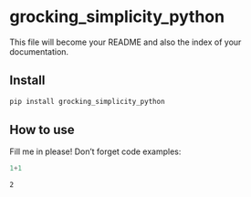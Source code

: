 grocking_simplicity_python
================

<!-- WARNING: THIS FILE WAS AUTOGENERATED! DO NOT EDIT! -->

This file will become your README and also the index of your
documentation.

## Install

``` sh
pip install grocking_simplicity_python
```

## How to use

Fill me in please! Don’t forget code examples:

``` python
1+1
```

    2
